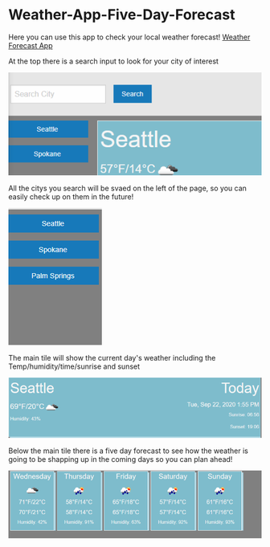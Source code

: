# Weather-App-Five-Day-Forecast

Here you can use this app to check your local weather forecast!
<a href="https://jjainga.github.io/Weather-App-Five-Day-Forecast/">Weather Forecast App</a>

At the top there is a search input to look for your city of interest

<img src="./img/Search_bar.PNG" alt="picture of search bar">

All the citys you search will be svaed on the left of the page, so you can easily check up on them in the future!

<img src="./img/buttons.PNG" alt="picture of working buttons">


The main tile will show the current day's weather including the Temp/humidity/time/sunrise and sunset

<img src="./img/Current_day.PNG" alt="picture showing current day's weather">

Below the main tile there is a five day forecast to see how the weather is going to be shapping up in the coming days so you can plan ahead!

<img src="./img/five_day.PNG" alt="picute of five day forecast">

